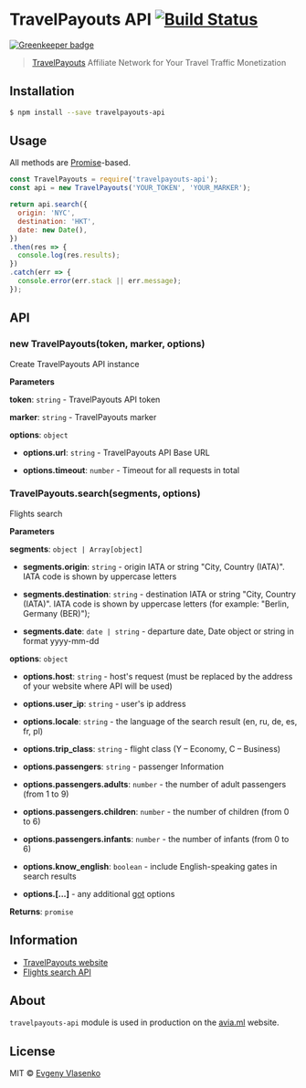 # TravelPayouts API [![Build Status](https://travis-ci.org/mahnunchik/travelpayouts.svg?branch=master)](https://travis-ci.org/mahnunchik/travelpayouts)

[![Greenkeeper badge](https://badges.greenkeeper.io/mahnunchik/travelpayouts.svg)](https://greenkeeper.io/)

> [TravelPayouts](https://www.travelpayouts.com/) Affiliate Network for Your Travel Traffic Monetization

## Installation

```bash
$ npm install --save travelpayouts-api
```
## Usage

All methods are [Promise](https://developer.mozilla.org/en-US/docs/Web/JavaScript/Reference/Global_Objects/Promise)-based.

```js
const TravelPayouts = require('travelpayouts-api');
const api = new TravelPayouts('YOUR_TOKEN', 'YOUR_MARKER');

return api.search({
  origin: 'NYC',
  destination: 'HKT',
  date: new Date(),
})
.then(res => {
  console.log(res.results);
})
.catch(err => {
  console.error(err.stack || err.message);
});

```

## API

### new TravelPayouts(token, marker, options)

Create TravelPayouts API instance

**Parameters**

**token**: `string` - TravelPayouts API token

**marker**: `string` - TravelPayouts marker

**options**: `object`

 - **options.url**: `string` - TravelPayouts API Base URL

 - **options.timeout**: `number` - Timeout for all requests in total


### TravelPayouts.search(segments, options)

Flights search

**Parameters**

**segments**: `object | Array[object]`

- **segments.origin**: `string` - origin IATA or string "City, Country (IATA)". IATA code is shown by uppercase letters

- **segments.destination**: `string` - destination IATA or string "City, Country (IATA)". IATA code is shown by uppercase letters (for example: "Berlin, Germany (BER)");

- **segments.date**: `date | string` - departure date, Date object or string in format yyyy-mm-dd

**options**: `object`

- **options.host**: `string` - host's request (must be replaced by the address of your website where API will be used)

- **options.user_ip**: `string` - user's ip address

- **options.locale**: `string` - the language of the search result (en, ru, de, es, fr, pl)

- **options.trip_class**: `string` - flight class (Y – Economy, C – Business)

- **options.passengers**: `string` - passenger Information

- **options.passengers.adults**: `number` - the number of adult passengers (from 1 to 9)

- **options.passengers.children**: `number` - the number of children (from 0 to 6)

- **options.passengers.infants**: `number` - the number of infants (from 0 to 6)

- **options.know_english**: `boolean` - include English-speaking gates in search results

- **options.[...]** - any additional [got](https://www.npmjs.com/package/got) options

**Returns**: `promise`

## Information

* [TravelPayouts website](https://www.travelpayouts.com/)
* [Flights search API](https://support.travelpayouts.com/hc/en-us/articles/203956173)

## About

`travelpayouts-api` module is used in production on the [avia.ml](https://avia.ml/) website.

## License

MIT © [Evgeny Vlasenko](https://github.com/mahnunchik)
